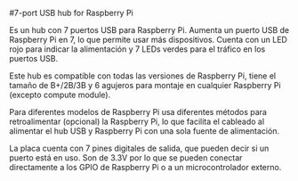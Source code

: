 <!--
---
name: 7-port USB hub
class: board
type: usb
formfactor: USB
manufacturer: UUGear
description: 7-port USB hub for Raspberry Pi
url: http://www.uugear.com/product/7-port-usb-hub-for-raspberry-pi/
buy: http://www.uugear.com/product/7-port-usb-hub-for-raspberry-pi/
image: 'uugear-7port-usb-hub.png'
pincount: 40
eeprom: no
power: 5v
-->
#7-port USB hub for Raspberry Pi

Es un hub con 7 puertos USB para Raspberry Pi. Aumenta un puerto USB de Raspberry Pi en 7, lo que permite usar más dispositivos. Cuenta con un LED rojo para indicar la alimentación y 7 LEDs verdes para el tráfico en los puertos USB.

Este hub es compatible con todas las versiones de Raspberry Pi, tiene el tamaño de B+/2B/3B y 6 agujeros para montaje en cualquier Raspberry Pi (excepto compute module).

Para diferentes modelos de Raspberry Pi usa diferentes métodos para retroalimentar (opcional) la Raspberry Pi, lo que facilita el cableado al alimentar el hub USB y Raspberry Pi con una sola fuente de alimentación.

La placa cuenta con 7 pines digitales de salida, que pueden decir si un puerto está en uso. Son de 3.3V por lo que se pueden conectar directamente a los GPIO de Raspberry Pi o a un microcontrolador externo.
